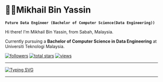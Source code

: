 # 🧑‍🔬Mikhail Bin Yassin


**`Future Data Engineer (Bachelor of Computer Science(Data Engineering))`**

Hi there! I'm Mikhail Bin Yassin, from Sabah, Malaysia. 

Currently pursuing a **Bachelor of Computer Science in Data Engineering** at Universiti Teknologi Malaysia.

 <p align="left"> 
      <a href="https://github.com/mikhaiIy?tab=followers">
         <img alt="followers" title="Follow me on Github" src="https://custom-icon-badges.demolab.com/github/followers/ForrestKnight?color=236ad3&labelColor=1155ba&style=for-the-badge&logo=person-add&label=Follow&logoColor=white"/></a>
      <a href="https://github.com/mikhaiIy?tab=repositories&sort=stargazers">
         <img alt="total stars" title="Total stars on GitHub" src="https://custom-icon-badges.demolab.com/github/stars/ForrestKnight?color=55960c&style=for-the-badge&labelColor=488207&logo=star"/></a>
      <a href="https://github.com/mikhaiIy/Simple-View-Counter">
         <img alt="views" title="GitHub profile views" src="https://freshidea.com/jonah/app/DenverCoder1-profile-views"/></a>
   </p>

---

[![Typing SVG](https://readme-typing-svg.demolab.com?font=Rubik+Mono+One&pause=1000&color=C1F71B&background=5FFF7600&vCenter=true&multiline=true&random=false&width=435&lines=love+is+like+data...;messy+at+times%2C;+but+beautiful+when+properly+structured)](https://git.io/typing-svg)




---
